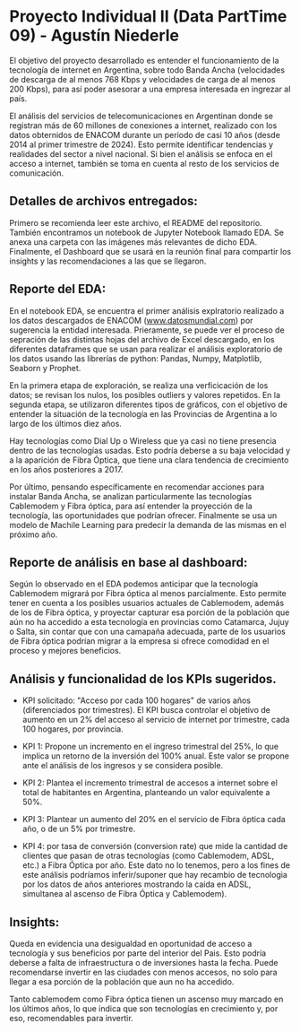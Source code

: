 # **Proyecto Individual II (Data PartTime 09) - Agustín Niederle**
El objetivo del proyecto desarrollado es entender el funcionamiento de la tecnología de internet en Argentina, sobre todo Banda Ancha (velocidades de descarga de al menos 768 Kbps y velocidades de carga de al menos 200 Kbps), para así poder asesorar a una empresa interesada en ingrezar al país.

El análisis del servicios de telecomunicaciones en Argentinan donde se registran más de 60 millones de conexiones a internet, realizado con los datos obternidos de ENACOM durante un período de casi 10 años (desde 2014 al primer trimestre de 2024). Esto permite identificar tendencias y realidades del sector a nivel nacional. Si bien el análisis se enfoca en el acceso a internet, también se toma en cuenta al resto de los servicios de comunicación.

## **Detalles de archivos entregados:**

Primero se recomienda leer este archivo, el README del repositorio.
También encontramos un notebook de Jupyter Notebook llamado EDA. 
Se anexa una carpeta con las imágenes más relevantes de dicho EDA. 
Finalmente, el Dashboard que se usará en la reunión final para compartir los insights y las recomendaciones a las que se llegaron. 

## **Reporte del EDA:**

En el notebook EDA, se encuentra el primer análisis explratorio realizado a los datos descargados de ENACOM (www.datosmundial.com) por sugerencia la entidad interesada.
Prieramente, se puede ver el proceso de sepración de las distintas hojas del archivo de Excel descargado, en los diferentes dataframes que se usan para realizar el análisis exploratorio de los datos usando las librerías de python: Pandas, Numpy, Matplotlib, Seaborn y Prophet.

En la primera etapa de exploración, se realiza una verficicación de los datos; se revisan los nulos, los posibles outliers y valores repetidos. 
En la segunda etapa, se utilizaron diferentes tipos de gráficos, con el objetivo de entender la situación de la tecnología en las Provincias de Argentina a lo largo de los últimos diez años.

Hay tecnologías como Dial Up o Wireless que ya casi no tiene presencia dentro de las tecnologías usadas. Esto podría deberse a su baja velocidad y a la aparición de Fibra Óptica, que tiene una clara tendencia de crecimiento en los años posteriores a 2017.

Por último, pensando específicamente en recomendar acciones para instalar Banda Ancha, se analizan particularmente las tecnologías Cablemodem y Fibra óptica, para así entender la proyección de la tecnología, las oportunidades que podrían ofrecer. Finalmente se usa un modelo de Machile Learning para predecir la demanda de las mismas en el próximo año. 


## **Reporte de análisis en base al dashboard:**

Según lo observado en el EDA podemos anticipar que la tecnología Cablemodem migrará por Fibra óptica al menos parcialmente. Esto permite tener en cuenta a los posibles usuarios actuales de Cablemodem, además de los de Fibra óptica, y proyectar capturar esa porción de la población que aún no ha accedido a esta tecnología en provincias como Catamarca, Jujuy o Salta, sin contar que con una camapaña adecuada, parte de los usuarios de Fibra óptica podrían migrar a la empresa si ofrece comodidad en el proceso y mejores beneficios.

## **Análisis y funcionalidad de los KPIs sugeridos.**

- KPI solicitado: "Acceso por cada 100 hogares" de varios años (diferenciados por trimestres). El KPI busca controlar el objetivo de aumento en un 2% del acceso al servicio de internet por trimestre, cada 100 hogares, por provincia. 

- KPI 1: Propone un incremento en el ingreso trimestral del 25%, lo que implica un retorno de la inversión del 100% anual. Este valor se propone ante el análisis de los ingresos y se considera posible.

- KPI 2: Plantea el incremento trimestral de accesos a internet sobre el total de habitantes en Argentina, planteando un valor equivalente a 50%. 

- KPI 3: Plantear un aumento del 20% en el servicio de Fibra óptica cada año, o de un 5% por trimestre.
    
- KPI 4: por tasa de conversión (conversion rate) que mide la cantidad de clientes que pasan de otras tecnologías (como Cablemodem, ADSL, etc.) a Fibra Óptica por        año. Este dato no lo tenemos, pero a los fines de este análisis podríamos inferir/suponer que hay recambio de tecnologìa por los datos de años anteriores mostrando     la caida en ADSL, simultanea al ascenso de Fibra Óptica y Cablemodem).

## **Insights:**
    
Queda en evidencia una desigualdad en oportunidad de acceso a tecnología y sus beneficios por parte del interior del Pais. Esto podría deberse a falta de infraestructura o de inversiones hasta la fecha. Puede recomendarse invertir en las ciudades con menos accesos, no solo para llegar a esa porción de la población que aun no ha accedido.

Tanto cablemodem como Fibra óptica tienen un ascenso muy marcado en los últimos años, lo que indica que son tecnologías en crecimiento y, por eso, recomendables para invertir.
